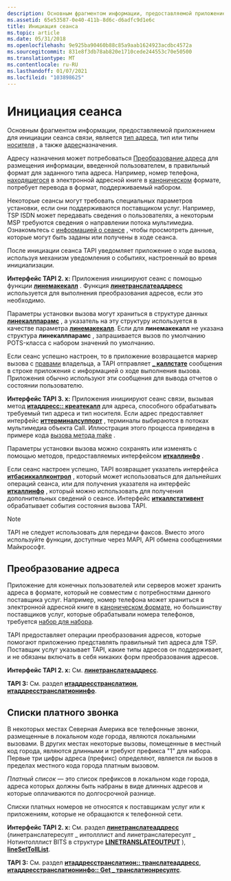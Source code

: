 ```yaml
---
description: Основным фрагментом информации, предоставляемой приложением для инициации сеанса связи, является тип адреса, тип или типы носителя, а также адрес назначения.
ms.assetid: 65e53587-0e40-411b-8d6c-d6adfc9d1e6c
title: Инициация сеанса
ms.topic: article
ms.date: 05/31/2018
ms.openlocfilehash: 9e925ba90460b88c85a9aab1624923acdbc4572a
ms.sourcegitcommit: 831e8f3db78ab820e1710cede244553c70e50500
ms.translationtype: MT
ms.contentlocale: ru-RU
ms.lasthandoff: 01/07/2021
ms.locfileid: "103898625"
---
```

# <a name="initiate-a-session"></a>Инициация сеанса

Основным фрагментом информации, предоставляемой приложением для инициации сеанса связи, является [тип адреса](address-type-ovr.md), тип или типы [носителя](media-type-ovr.md) , а также [адрес](address-ovr.md)назначения.

Адресу назначения может потребоваться [Преобразование адреса](#address-translation) для размещения информации, введенной пользователем, в правильный формат для заданного типа адреса. Например, номер телефона, [находящегося](address-ovr.md) в электронной адресной книге в [каноническом](address-ovr.md) формате, потребует перевода в формат, поддерживаемый набором.

Некоторые сеансы могут требовать специальных параметров установки, если они поддерживаются поставщиком услуг. Например, TSP ISDN может передавать сведения о пользователях, а некоторым MSP требуются сведения о направлении потока мультимедиа. Ознакомьтесь с [информацией о сеансе](session-information-ovr.md) , чтобы просмотреть данные, которые могут быть заданы или получены в ходе сеанса.

После инициации сеанса TAPI уведомляет приложение о ходе вызова, используя механизм уведомления о событиях, настроенный во время инициализации.

**Интерфейс TAPI 2. x:** Приложения инициируют сеанс с помощью функции [**линемакекалл**](/windows/win32/api/tapi/nf-tapi-linemakecall) . Функция [**линетранслатеаддресс**](/windows/win32/api/tapi/nf-tapi-linetranslateaddress) используется для выполнения преобразования адресов, если это необходимо.

Параметры установки вызова могут храниться в структуре данных [**линекаллпарамс**](/windows/win32/api/tapi/ns-tapi-linecallparams) , а указатель на эту структуру используется в качестве параметра [**линемакекалл**](/windows/win32/api/tapi/nf-tapi-linemakecall). Если для **линемакекалл** не указана структура **линекаллпарамс** , запрашивается вызов по умолчанию POTS-класса с набором значений по умолчанию.

Если сеанс успешно настроен, то в приложение возвращается маркер вызова с  [правами](privilege-ovr.md) владельца, а TAPI отправляет [**\_ каллстате**](./line-callstate.md) сообщения в строке приложения с информацией о ходе выполнения вызова. Приложения обычно используют эти сообщения для вывода отчетов о состоянии пользователю.

**Интерфейс TAPI 3. x:** Приложения инициируют сеанс связи, вызывая метод [**итаддресс:: креатекалл**](/windows/desktop/api/tapi3if/nf-tapi3if-itaddress-createcall) для адреса, способного обрабатывать требуемый тип адреса и тип носителя. Если адрес предоставляет интерфейс [**иттерминалсуппорт**](/windows/win32/api/tapi3if/nn-tapi3if-itterminalsupport) , терминалы выбираются в потоках мультимедиа объекта Call. Иллюстрация этого процесса приведена в примере кода [вызова метода make](make-a-call.md) .

Параметры установки вызова можно сохранять или изменять с помощью методов, предоставляемых интерфейсом [**иткаллинфо**](/windows/desktop/api/tapi3if/nn-tapi3if-itcallinfo) .

Если сеанс настроен успешно, TAPI возвращает указатель интерфейса [**итбасиккаллконтрол**](/windows/desktop/api/tapi3if/nn-tapi3if-itbasiccallcontrol) , который может использоваться для дальнейших операций сеанса, или для получения указателя на интерфейс [**иткаллинфо**](/windows/desktop/api/tapi3if/nn-tapi3if-itcallinfo) , который можно использовать для получения дополнительных сведений о сеансе. Интерфейс [**иткаллстативент**](/windows/desktop/api/tapi3if/nn-tapi3if-itcallstateevent) обрабатывает события состояния вызова TAPI.

> [!Note]  
> TAPI не следует использовать для передачи факсов. Вместо этого используйте функции, доступные через MAPI, API обмена сообщениями Майкрософт.

 

## <a name="address-translation"></a>Преобразование адреса

Приложение для конечных пользователей или серверов может хранить адреса в формате, который не совместим с потребностями данного поставщика услуг. Например, номер телефона может храниться в электронной адресной книге в [каноническом формате](address-ovr.md), но большинству поставщиков услуг, которые обрабатывали номера телефонов, требуется [набор для набора](address-ovr.md).

TAPI предоставляет операции преобразования адресов, которые помогают приложению представлять правильный тип адреса для TSP. Поставщик услуг указывает TAPI, какие типы адресов он поддерживает, и не обязаны включать в себя никаких форм преобразования адресов.

**Интерфейс TAPI 2. x:** См. [**линетранслатеаддресс**](/windows/win32/api/tapi/nf-tapi-linetranslateaddress).

**TAPI 3:** См. раздел [**итаддресстранслатион**](/windows/desktop/api/tapi3if/nn-tapi3if-itaddresstranslation), [**итаддресстранслатионинфо**](/windows/desktop/api/tapi3if/nn-tapi3if-itaddresstranslationinfo).

## <a name="toll-lists"></a>Списки платного звонка

В некоторых местах Северная Америка все телефонные звонки, размещенные в локальном коде города, являются локальными вызовами. В других местах некоторые вызовы, помещенные в местный код города, являются длинными и требуют префикса "1" для набора. Первые три цифры адреса (префикс) определяют, является ли вызов в пределах местного кода города платным вызовом.

*Платный список* — это список префиксов в локальном коде города, адреса которых должны быть набраны в виде длинных адресов и которые оплачиваются по долгосрочной разнице.

Списки платных номеров не относятся к поставщикам услуг или к приложениям, которые не обращаются к телефонной сети.

**Интерфейс TAPI 2. x:** См. раздел [**линетранслатеаддресс**](/windows/win32/api/tapi/nf-tapi-linetranslateaddress) (линетранслатересулт \_ интолллист and линетранслатересулт \_ Нотинтолллист BITS в структуре [**LINETRANSLATEOUTPUT**](/windows/win32/api/tapi/ns-tapi-linetranslateoutput) ), [**lineSetTollList**](/windows/win32/api/tapi/nf-tapi-linesettolllist).

**TAPI 3:** См. раздел [**итаддресстранслатион:: транслатеаддресс**](/windows/desktop/api/tapi3if/nf-tapi3if-itaddresstranslation-translateaddress), [**итаддресстранслатионинфо:: Get \_ транслатионресултс**](/windows/desktop/api/tapi3if/nf-tapi3if-itaddresstranslationinfo-get_translationresults).

 

 
